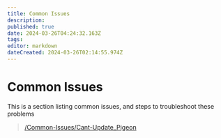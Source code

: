 ```yaml
---
title: Common Issues
description: 
published: true
date: 2024-03-26T04:24:32.163Z
tags: 
editor: markdown
dateCreated: 2024-03-26T02:14:55.974Z
---
```


# **Common Issues**

This is a section listing common issues, and steps to troubleshoot these problems

> [/Common-Issues/Cant-Update\_Pigeon](/Common-Issues/Cant-Update_Pigeon)
